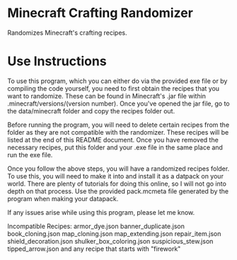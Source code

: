 # Minecraft Crafting Randomizer
 Randomizes Minecraft's crafting recipes.


# Use Instructions
 To use this program, which you can either do via the provided exe file or by compiling the code yourself, you need to first obtain the recipes that you want to randomize. These can be found in Minecraft's .jar file within .minecraft/versions/(version number). Once you've opened the jar file, go to the data/minecraft folder and copy the recipes folder out. 
 
 Before running the program, you will need to delete certain recipes from the folder as they are not compatible with the randomizer. These recipes will be listed at the end of this README document. Once you have removed the necessary recipes, put this folder and your .exe file in the same place and run the exe file.
 
 Once you follow the above steps, you will have a randomized recipes folder. To use this, you will need to make it into and install it as a datpack on your world. There are plenty of tutorials for doing this online, so I will not go into depth on that process. Use the provided pack.mcmeta file generated by the program when making your datapack.
 
If any issues arise while using this program, please let me know.

Incompatible Recipes:
armor_dye.json
banner_duplicate.json
book_cloning.json
map_cloning.json
map_extending.json
repair_item.json
shield_decoration.json
shulker_box_coloring.json
suspicious_stew.json
tipped_arrow.json
and any recipe that starts with "firework"
